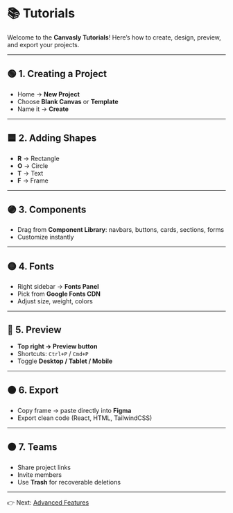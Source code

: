 # 📚 Tutorials

Welcome to the **Canvasly Tutorials**!
Here’s how to create, design, preview, and export your projects.

---

## 🟢 1. Creating a Project

* Home → **New Project**
* Choose **Blank Canvas** or **Template**
* Name it → **Create**

---

## 🟦 2. Adding Shapes

* **R** → Rectangle
* **O** → Circle
* **T** → Text
* **F** → Frame

---

## 🟣 3. Components

* Drag from **Component Library**: navbars, buttons, cards, sections, forms
* Customize instantly

---

## 🟡 4. Fonts

* Right sidebar → **Fonts Panel**
* Pick from **Google Fonts CDN**
* Adjust size, weight, colors

---

## 🔵 5. Preview

* **Top right → Preview button**
* Shortcuts: `Ctrl+P` / `Cmd+P`
* Toggle **Desktop / Tablet / Mobile**

---

## 🟠 6. Export

* Copy frame → paste directly into **Figma**
* Export clean code (React, HTML, TailwindCSS)

---

## 🟤 7. Teams

* Share project links
* Invite members
* Use **Trash** for recoverable deletions

---

👉 Next: [Advanced Features](advanced.md)
